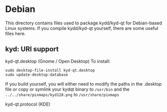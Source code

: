 
Debian
====================
This directory contains files used to package kydd/kyd-qt
for Debian-based Linux systems. If you compile kydd/kyd-qt yourself, there are some useful files here.

## kyd: URI support ##


kyd-qt.desktop  (Gnome / Open Desktop)
To install:

	sudo desktop-file-install kyd-qt.desktop
	sudo update-desktop-database

If you build yourself, you will either need to modify the paths in
the .desktop file or copy or symlink your kydqt binary to `/usr/bin`
and the `../../share/pixmaps/kyd128.png` to `/usr/share/pixmaps`

kyd-qt.protocol (KDE)

